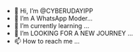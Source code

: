 - 👋 Hi, I’m @CYBERUDAYIPP
- 👀 I’m A WhatsApp Moder...
- 🌱 I’m currently learning ...
- 💞️ I’m LOOKING FOR A NEW JOURNEY ...
- 📫 How to reach me ...

<!---
CYBERUDAYIPP/CYBERUDAYIPP is a ✨ special ✨ repository because its `README.md` (this file) appears on your GitHub profile.
You can click the Preview link to take a look at your changes.
--->
